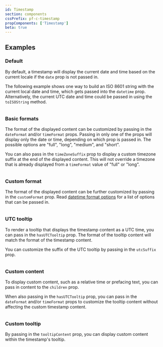 ```yaml
---
id: Timestamp
section: components
cssPrefix: pf-c-timestamp
propComponents: ['Timestamp']
beta: true
---
```


## Examples

### Default

By default, a timestamp will display the current date and time based on the current locale if the `date` prop is not passed in.

The following example shows one way to build an ISO 8601 string with the current local date and time, which gets passed into the `datetime` prop. Alternatively, the current UTC date and time could be passed in using the `toISOString` method.

```ts file="./TimestampDefault.tsx"
```

### Basic formats

The format of the displayed content can be customized by passing in the `dateFormat` and/or `timeFormat` props. Passing in only one of the props will display only the date or time, depending on which prop is passed in. The possible options are "full", "long", "medium", and "short".

You can also pass in the `timeZoneSuffix` prop to display a custom timezone suffix at the end of the displayed content. This will not override a timezone that is already displayed from a `timeFormat` value of "full" or "long".

```ts file="./TimestampBasicFormats.tsx"
```

### Custom format

The format of the displayed content can be further customized by passing in the `customFormat` prop. Read [datetime format options](https://developer.mozilla.org/en-US/docs/Web/JavaScript/Reference/Global_Objects/Intl/DateTimeFormat/DateTimeFormat#options) for a list of options that can be passed in.

```ts file="./TimestampCustomFormat.tsx"
```

### UTC tooltip

To render a tooltip that displays the timestamp content as a UTC time, you can pass in the `hasUTCTooltip` prop. The format of the tooltip content will match the format of the timestamp content.

You can customize the suffix of the UTC tooltip by passing in the `utcSuffix` prop.

```ts file="./TimestampUTCTooltip.tsx"
```

### Custom content

To display custom content, such as a relative time or prefacing text, you can pass in content to the `children` prop.

When also passing in the `hasUTCTooltip` prop, you can pass in the `dateFormat` and/or `timeFormat` props to customize the tooltip content without affecting the custom timestamp content.

```ts file="TimestampCustomContent.tsx"
```

### Custom tooltip

By passing in the `tooltipContent` prop, you can display custom content within the timestamp's tooltip.

```ts file="TimestampCustomTooltip.tsx"
```
